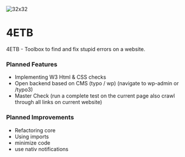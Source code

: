 ![32x32](https://user-images.githubusercontent.com/83889147/225018833-68d5fe18-6036-45eb-937c-1565ce9c9a51.png)
# 4ETB
4ETB - Toolbox to find and fix stupid errors on a website.

### Planned Features
- Implementing W3 Html & CSS checks
- Open backend based on CMS (typo / wp) (navigate to wp-admin or /typo3)
- Master Check (run a complete test on the current page also crawl through all links on current website)

### Planned Improvements
- Refactoring core
- Using imports
- minimize code
- use nativ notifications

